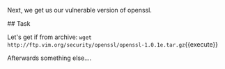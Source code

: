 Next, we get us our vulnerable version of openssl.

## Task


Let's get if from archive:
`wget http://ftp.vim.org/security/openssl/openssl-1.0.1e.tar.gz`{{execute}}

Afterwards something else....
